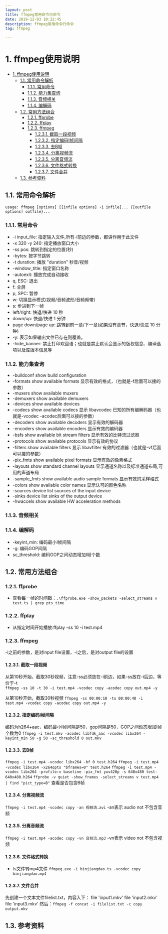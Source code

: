 ```yaml
---
layout: post
title: ffmpeg常用命令行命令
date: 2019-12-03 10:22:45
description: ffmpeg常用命令行命令
tag: ffmpeg

---
```


# 1. ffmpeg使用说明

- [1. ffmpeg使用说明](#1-ffmpeg%e4%bd%bf%e7%94%a8%e8%af%b4%e6%98%8e)
  - [1.1. 常用命令解析](#11-%e5%b8%b8%e7%94%a8%e5%91%bd%e4%bb%a4%e8%a7%a3%e6%9e%90)
    - [1.1.1. 常用命令](#111-%e5%b8%b8%e7%94%a8%e5%91%bd%e4%bb%a4)
    - [1.1.2. 能力集查询](#112-%e8%83%bd%e5%8a%9b%e9%9b%86%e6%9f%a5%e8%af%a2)
    - [1.1.3. 音频相关](#113-%e9%9f%b3%e9%a2%91%e7%9b%b8%e5%85%b3)
    - [1.1.4. 编解码](#114-%e7%bc%96%e8%a7%a3%e7%a0%81)
  - [1.2. 常用方法组合](#12-%e5%b8%b8%e7%94%a8%e6%96%b9%e6%b3%95%e7%bb%84%e5%90%88)
    - [1.2.1. ffprobe](#121-ffprobe)
    - [1.2.2. ffplay](#122-ffplay)
    - [1.2.3. ffmpeg](#123-ffmpeg)
      - [1.2.3.1. 截取一段视频](#1231-%e6%88%aa%e5%8f%96%e4%b8%80%e6%ae%b5%e8%a7%86%e9%a2%91)
      - [1.2.3.2. 指定编码I帧间隔](#1232-%e6%8c%87%e5%ae%9a%e7%bc%96%e7%a0%81i%e5%b8%a7%e9%97%b4%e9%9a%94)
      - [1.2.3.3. 去B帧](#1233-%e5%8e%bbb%e5%b8%a7)
      - [1.2.3.4. 分离视频流](#1234-%e5%88%86%e7%a6%bb%e8%a7%86%e9%a2%91%e6%b5%81)
      - [1.2.3.5. 分离音频流](#1235-%e5%88%86%e7%a6%bb%e9%9f%b3%e9%a2%91%e6%b5%81)
      - [1.2.3.6. 文件格式转换](#1236-%e6%96%87%e4%bb%b6%e6%a0%bc%e5%bc%8f%e8%bd%ac%e6%8d%a2)
      - [1.2.3.7. 文件合并](#1237-%e6%96%87%e4%bb%b6%e5%90%88%e5%b9%b6)
  - [1.3. 参考资料](#13-%e5%8f%82%e8%80%83%e8%b5%84%e6%96%99)

## 1.1. 常用命令解析

`usage: ffmpeg [options] [[infile options] -i infile]... {[outfile options] outfile}...`

### 1.1.1. 常用命令

- -i input_file:       指定输入文件,所有-i前边的参数，都讲作用于此文件
- -x 320 -y 240:       指定播放窗口大小
- -ss pos:             跳转到指定的位置(秒)
- -bytes:              按字节跳转
- -t duration:         播放 "duration" 秒音/视频
- -window_title:      指定窗口名称
- -autoexit:           播放完成自动接收
- q, ESC:              退出
- f:                   全屏
- p, SPC:              暂停
- w:                   切换显示模式(视频/音频波形/音频频带)
- s:                   步进到下一帧
- left/right:          快退/快进 10 秒
- down/up:             快退/快进 1 分钟
- page down/page up:   跳转到前一章/下一章(如果没有章节，快退/快进 10 分钟)
- -y:                  表示如果输出文件已存在则覆盖。
- -hide_banner:        禁止打印欢迎语；也就是禁止默认会显示的版权信息、编译选项以及库版本信息等

### 1.1.2. 能力集查询

- -buildconf          show build configuration
- -formats            show available formats 显示有效的格式，（也就是-f后面可以接的参数）
- -muxers             show available muxers
- -demuxers           show available demuxers
- -devices            show available devices
- -codecs             show available codecs 显示 libavcodec 已知的所有编解码器（也就是-vcodec -acodec后面可以接的参数）
- -decoders           show available decoders 显示有效的解码器
- -encoders           show available encoders 显示有效的编码器
- -bsfs               show available bit stream filters 显示有效的比特流过滤器
- -protocols          show available protocols 显示有效的协议
- -filters            show available filters 显示 libavfilter 有效的过滤器（也就是-vf后面可以接的参数）
- -pix_fmts           show available pixel formats 显示有效的像素格式
- -layouts            show standard channel layouts 显示通道名称以及标准通道布局,可用的声道布局
- -sample_fmts        show available audio sample formats 显示有效的采样格式
- -colors             show available color names 显示认可的颜色名称
- -sources device     list sources of the input device
- -sinks device       list sinks of the output device
- -hwaccels           show available HW acceleration methods

### 1.1.3. 音频相关

### 1.1.4. 编解码

- -keyint_min:      编码最小I帧间隔
- -g:               编码GOP间隔
- sc_threshold:    编码GOP之间动态增加I帧个数

## 1.2. 常用方法组合

### 1.2.1. ffprobe

- 查看每一帧的时间戳：`.\ffprobe.exe -show_packets -select_streams v test.ts | grep pts_time`

### 1.2.2. ffplay

- 从指定时间开始播放:ffplay -ss 10 -i test.mp4

### 1.2.3. ffmpeg

-i之前的参数，是对input file设置，-i之后，是对output file的设置

#### 1.2.3.1. 截取一段视频

从第10秒开始，截取30秒视频，注意-ss必须放在-i前边，如果-ss放在-i后边，等价于-t  
`ffmpeg -ss 10 -t 30 -i test.mp4 -vcodec copy -acodec copy out.mp4 -y`

从第10秒开始，截取30秒视频
`ffmpeg -ss 00:00:10 -to 00:00:40 -i test.mp4 -vcodec copy -acodec copy out.mp4 -y`

#### 1.2.3.2. 指定编码I帧间隔

编码为h264+aac，编码最小I帧间隔是50，gop间隔是50，GOP之间动态增加I帧个数为0
`ffmpeg -i test.mkv -acodec libfdk_aac -vcodec libx264 -keyint_min 50 -g 50 -sc_threshold 0 out.mkv`

#### 1.2.3.3. 去B帧

`ffmpeg -i test.mp4 -vcodec libx264 -bf 0 test.h264`
`ffmpeg -i test.mp4 -vcodec libx264 -x264opts "bframes=0" test.h264`
`ffmpeg -i test.mp4 -vcodec libx264 -profile:v baseline -pix_fmt yuv420p -s 640x480 test-640x480.h264`
`ffprobe -v quiet -show_frames -select_streams v test.mp4 | find "pict_type=B"` 查看是否包含B帧

#### 1.2.3.4. 分离视频流

`ffmpeg -i test.mp4 -vcodec copy -an 视频流.avi`
-an表示 audio not 不包含音频

#### 1.2.3.5. 分离音频流

`ffmpeg -i test.mp4 -acodec copy -vn 音频流.mp3`
-vn表示 video not 不包含视频

#### 1.2.3.6. 文件格式转换

- ts文件转mp4文件
`ffmpeg.exe -i binjiangdao.ts -vcodec copy binjiangdao.mp4`

#### 1.2.3.7. 文件合并

先创建一个文本文件filelist.txt，内容入下：
file 'input1.mkv'
file 'input2.mkv'
file 'input3.mkv'
然后：`ffmpeg -f concat -i filelist.txt -c copy output.mkv`

## 1.3. 参考资料
